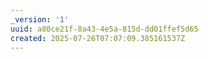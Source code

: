 ```yaml
---
_version: '1'
uuid: a80ce21f-8a43-4e5a-815d-dd01ffef5d65
created: 2025-07-26T07:07:09.385161537Z
---
```


